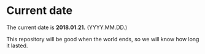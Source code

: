 # Current date

The current date is **2018.01.21.** (YYYY.MM.DD.)

This repository will be good when the world ends, so we will know how long it lasted.